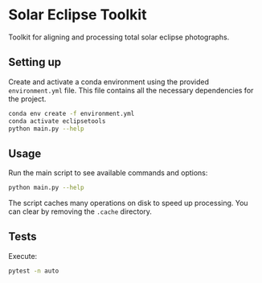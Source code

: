 # Solar Eclipse Toolkit

Toolkit for aligning and processing total solar eclipse photographs.

## Setting up

Create and activate a conda environment using the provided `environment.yml` file. This file contains all the necessary
dependencies for the project.

```bash
conda env create -f environment.yml
conda activate eclipsetools
python main.py --help
```

## Usage

Run the main script to see available commands and options:

```bash
python main.py --help
```

The script caches many operations on disk to speed up processing.
You can clear by removing the `.cache` directory.

## Tests

Execute:

```bash
pytest -n auto
```